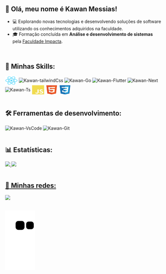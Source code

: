 
## 🖖 Olá, meu nome é <strong>Kawan Messias!</strong>

- 💻 Explorando novas tecnologias e desenvolvendo soluções de software utilizando os conhecimentos adquiridos na faculdade.
- 🎓 Formação concluída em **Análise e desenvolvimento de sistemas** pela <a href="https://www.impacta.edu.br/" target="_blank">Faculdade Impacta</a>.

<br>

## 🚀 Minhas Skills:
<div style="display: inline_block">
  <img align="center" alt="Kawan-React" height="30" width="40" src="https://raw.githubusercontent.com/devicons/devicon/master/icons/react/react-original.svg">
  <img align="center" alt="Kawan-tailwindCss" height="30" width="40" src="https://cdn.jsdelivr.net/gh/devicons/devicon@latest/icons/tailwindcss/tailwindcss-original.svg">
  <img align="center" alt="Kawan-Go" height="90" width="40" src="https://cdn.jsdelivr.net/gh/devicons/devicon/icons/go/go-original-wordmark.svg">
  <img align="center" alt="Kawan-Flutter" height="30" width="40" src="https://cdn.jsdelivr.net/gh/devicons/devicon/icons/flutter/flutter-original.svg">
  <img align="center" alt="Kawan-Next" height="30" width="40" src="https://cdn.jsdelivr.net/gh/devicons/devicon@latest/icons/nextjs/nextjs-original.svg">
  <img align="center" alt="Kawan-Ts" height="30" width="40" src="https://cdn.jsdelivr.net/gh/devicons/devicon@latest/icons/typescript/typescript-original.svg">
  <img align="center" alt="Kawan-Js" height="30" width="40" src="https://raw.githubusercontent.com/devicons/devicon/master/icons/javascript/javascript-plain.svg">
  <img align="center" alt="Kawan-HTML" height="30" width="40" src="https://raw.githubusercontent.com/devicons/devicon/master/icons/html5/html5-original.svg">
  <img align="center" alt="Kawan-CSS" height="30" width="40" src="https://raw.githubusercontent.com/devicons/devicon/master/icons/css3/css3-original.svg">
</div>

<br>

## 🛠️ Ferramentas de desenvolvimento:
<div style="display: inline_block">
  <img align="center" alt="Kawan-VsCode" height="30" width="40" src="https://cdn.jsdelivr.net/gh/devicons/devicon/icons/vscode/vscode-original.svg">
  <img align="center" alt="Kawan-Git" height="30" width="40" src="https://cdn.jsdelivr.net/gh/devicons/devicon/icons/git/git-original.svg">
</div>

<br>

## 📊 Estatísticas:
<div align="flex">
  <a href="https://github.com/Kawan02">
  <img height="180em" src="https://github-readme-stats.vercel.app/api?username=kawan02&show_icons=true&theme=dark&include_all_commits=true&count_private=true"/>
  <img height="180em" src="https://github-readme-stats.vercel.app/api/top-langs/?username=Kawan02&layout=compact&langs_count=7&theme=dark"/>
</div>

<br>

## 🛜 Minhas redes:
<div>
  <a href="https://www.linkedin.com/in/kawan-messias-230093203/" target="_blank"><img src="https://img.shields.io/badge/-LinkedIn-%230077B5?style=for-the-badge&logo=linkedin&logoColor=white" target="_blank"></a> 
<br>
<br>
  
  ![Snake animation](https://github.com/kawan02/kawan02/blob/output/github-contribution-grid-snake.svg)
  
</div>


